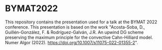 # BYMAT2022
This repository contains the presentation used for a talk at the BYMAT 2022 conference. This presentation is based on the work "Acosta-Soba, D., Guillén-González, F. & Rodríguez-Galván, J.R. An upwind DG scheme preserving the maximum principle for the convective Cahn-Hilliard model. Numer Algor (2022). https://doi.org/10.1007/s11075-022-01355-2".
